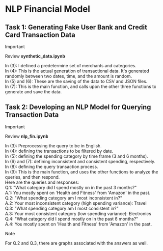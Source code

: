 # NLP Financial Model

## Task 1: Generating Fake User Bank and Credit Card Transaction Data
>[!IMPORTANT]
>Review **synthetic_data.ipynb**

In (3): I defined a predetermine set of merchants and categories.  
In (4): This is the actual generation of transactional data. It's generated randomly between two dates, time, and the amount is random.  
In (5) and (6): These are the saving of the data to CSV and JSON files.  
In (7): This is the main function, and calls upon the other three functions to generate and save the data.  

## Task 2: Developing an NLP Model for Querying Transaction Data
>[!IMPORTANT]
>Review **nlp_fin.ipynb**

In (3): Preprocessing the query to be in English.  
In (4): defining the transactions to be filtered by date.  
In (5): defining the spending category by time frame (3 and 6 months).  
In (6) and (7): defining inconsistent and consistent spending, respectively.  
In (8): defining the query transaction process.  
In (9): This is the main function, and uses the other functions to analyze the queries, and then respond.  
Here are the queries and responses:  
Q.1: "What category did I spend mostly on in the past 3 months?"  
A.1: You mostly spent on 'Health and Fitness' from 'Amazon' in the past.  
Q.2: "What spending category am I most inconsistent in?"  
A.2: Your most inconsistent category (high spending variance): Travel  
Q.3: "What spending category am I most consistent in?"  
A.3: Your most consistent category (low spending variance): Electronics  
Q.4: "What category did I spend mostly on in the past 6 months?"  
A.4: You mostly spent on 'Health and Fitness' from 'Amazon' in the past.  

>[!NOTE]
>For Q.2 and Q.3, there are graphs associated with the answers as well.
